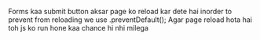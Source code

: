Forms kaa submit button aksar page ko reload kar dete hai
inorder to prevent from reloading we use
.preventDefault();
Agar page reload hota hai toh js ko run hone kaa chance hi nhi milega

